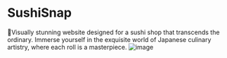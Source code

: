 # SushiSnap
🌟Visually stunning website designed for a sushi shop that transcends the ordinary. Immerse yourself in the exquisite world of Japanese culinary artistry, where each roll is a masterpiece.
![image](https://github.com/JOY2OP/SushiSnap/assets/77735525/ba05e9a4-a24d-499c-a922-826b108c3e5f)
